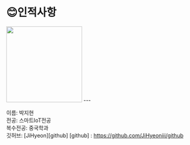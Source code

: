 # 😊인적사항   

<image src = 나.jpg height=200 width=200>
  ---
  
  이름: 박지현   
  전공: 스마트IoT전공   
  복수전공: 중국학과   
  깃허브: [JiHyeon][github]
  [github] : https://github.com/JiHyeoniii/github
